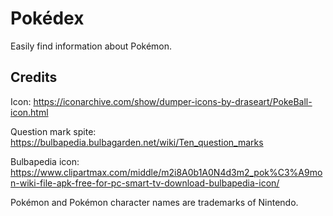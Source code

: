 # Pokédex
Easily find information about Pokémon.

## Credits

Icon: https://iconarchive.com/show/dumper-icons-by-draseart/PokeBall-icon.html

Question mark spite: https://bulbapedia.bulbagarden.net/wiki/Ten_question_marks

Bulbapedia icon: https://www.clipartmax.com/middle/m2i8A0b1A0N4d3m2_pok%C3%A9mon-wiki-file-apk-free-for-pc-smart-tv-download-bulbapedia-icon/

Pokémon and Pokémon character names are trademarks of Nintendo.